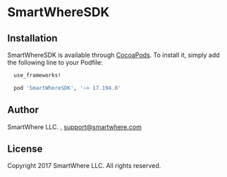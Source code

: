 # SmartWhereSDK

## Installation

SmartWhereSDK is available through [CocoaPods](http://cocoapods.org). To install
it, simply add the following line to your Podfile:

```ruby
  use_frameworks!

  pod 'SmartWhereSDK', '~> 17.194.0'
```

## Author

SmartWhere LLC. , support@smartwhere.com

## License

Copyright 2017 SmartWhere LLC. All rights reserved.
